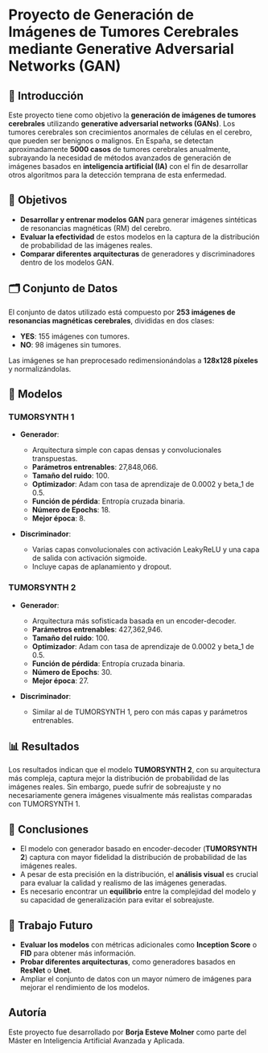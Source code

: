 # Proyecto de Generación de Imágenes de Tumores Cerebrales mediante Generative Adversarial Networks (GAN)

## 📘 Introducción

Este proyecto tiene como objetivo la **generación de imágenes de tumores cerebrales** utilizando **generative adversarial networks (GANs)**. Los tumores cerebrales son crecimientos anormales de células en el cerebro, que pueden ser benignos o malignos. En España, se detectan aproximadamente **5000 casos** de tumores cerebrales anualmente, subrayando la necesidad de métodos avanzados de generación de imágenes basados en **inteligencia artificial (IA)** con el fin de desarrollar otros algoritmos para la detección temprana de esta enfermedad.

## 🎯 Objetivos

- **Desarrollar y entrenar modelos GAN** para generar imágenes sintéticas de resonancias magnéticas (RM) del cerebro.
- **Evaluar la efectividad** de estos modelos en la captura de la distribución de probabilidad de las imágenes reales.
- **Comparar diferentes arquitecturas** de generadores y discriminadores dentro de los modelos GAN.

## 🗂️ Conjunto de Datos

El conjunto de datos utilizado está compuesto por **253 imágenes de resonancias magnéticas cerebrales**, divididas en dos clases:
- **YES**: 155 imágenes con tumores.
- **NO**: 98 imágenes sin tumores.

Las imágenes se han preprocesado redimensionándolas a **128x128 píxeles** y normalizándolas.

## 🧠 Modelos

### TUMORSYNTH 1

- **Generador**:
  - Arquitectura simple con capas densas y convolucionales transpuestas.
  - **Parámetros entrenables**: 27,848,066.
  - **Tamaño del ruido**: 100.
  - **Optimizador**: Adam con tasa de aprendizaje de 0.0002 y beta_1 de 0.5.
  - **Función de pérdida**: Entropía cruzada binaria.
  - **Número de Epochs**: 18.
  - **Mejor época**: 8.

- **Discriminador**:
  - Varias capas convolucionales con activación LeakyReLU y una capa de salida con activación sigmoide.
  - Incluye capas de aplanamiento y dropout.

### TUMORSYNTH 2

- **Generador**:
  - Arquitectura más sofisticada basada en un encoder-decoder.
  - **Parámetros entrenables**: 427,362,946.
  - **Tamaño del ruido**: 100.
  - **Optimizador**: Adam con tasa de aprendizaje de 0.0002 y beta_1 de 0.5.
  - **Función de pérdida**: Entropía cruzada binaria.
  - **Número de Epochs**: 30.
  - **Mejor época**: 27.

- **Discriminador**:
  - Similar al de TUMORSYNTH 1, pero con más capas y parámetros entrenables.

## 📊 Resultados

Los resultados indican que el modelo **TUMORSYNTH 2**, con su arquitectura más compleja, captura mejor la distribución de probabilidad de las imágenes reales. Sin embargo, puede sufrir de sobreajuste y no necesariamente genera imágenes visualmente más realistas comparadas con TUMORSYNTH 1.

## 📝 Conclusiones

- El modelo con generador basado en encoder-decoder (**TUMORSYNTH 2**) captura con mayor fidelidad la distribución de probabilidad de las imágenes reales.
- A pesar de esta precisión en la distribución, el **análisis visual** es crucial para evaluar la calidad y realismo de las imágenes generadas.
- Es necesario encontrar un **equilibrio** entre la complejidad del modelo y su capacidad de generalización para evitar el sobreajuste.

## 🔮 Trabajo Futuro

- **Evaluar los modelos** con métricas adicionales como **Inception Score** o **FID** para obtener más información.
- **Probar diferentes arquitecturas**, como generadores basados en **ResNet** o **Unet**.
- Ampliar el conjunto de datos con un mayor número de imágenes para mejorar el rendimiento de los modelos.

## Autoría

Este proyecto fue desarrollado por **Borja Esteve Molner** como parte del Máster en Inteligencia Artificial Avanzada y Aplicada.

